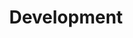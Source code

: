 ---
layout: category
title: "Development"
permalink: /blog/dev/
categories: blog category
icon: code
key: dev
---